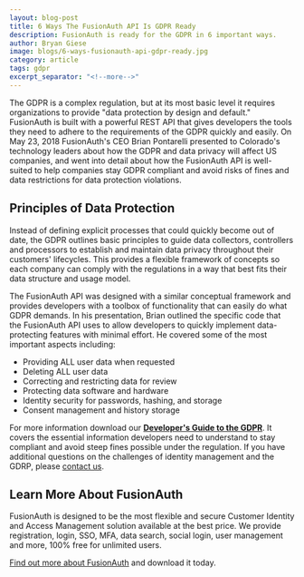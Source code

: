 ```yaml
---
layout: blog-post
title: 6 Ways The FusionAuth API Is GDPR Ready
description: FusionAuth is ready for the GDPR in 6 important ways.
author: Bryan Giese
image: blogs/6-ways-fusionauth-api-gdpr-ready.jpg
category: article
tags: gdpr
excerpt_separator: "<!--more-->"
---
```


The GDPR is a complex regulation, but at its most basic level it requires organizations to provide "data protection by design and default." FusionAuth is built with a powerful REST API that gives developers the tools they need to adhere to the requirements of the GDPR quickly and easily. On May 23, 2018 FusionAuth's CEO Brian Pontarelli presented to Colorado's technology leaders about how the GDPR and data privacy will affect US companies, and went into detail about how the FusionAuth API is well-suited to help companies stay GDPR compliant and avoid risks of fines and data restrictions for data protection violations.

<!--more-->

## Principles of Data Protection

Instead of defining explicit processes that could quickly become out of date, the GDPR outlines basic principles to guide data collectors, controllers and processors to establish and maintain data privacy throughout their customers' lifecycles. This provides a flexible framework of concepts so each company can comply with the regulations in a way that best fits their data structure and usage model.

The FusionAuth API was designed with a similar conceptual framework and provides developers with a toolbox of functionality that can easily do what GDPR demands. In his presentation, Brian outlined the specific code that the FusionAuth API uses to allow developers to quickly implement data-protecting features with minimal effort. He covered some of the most important aspects including:
- Providing ALL user data when requested
- Deleting ALL user data
- Correcting and restricting data for review
- Protecting data software and hardware
- Identity security for passwords, hashing, and storage
- Consent management and history storage

For more information download our [**Developer's Guide to the GDPR**](/learn/expert-advice/ciam/developers-guide-to-gdpr "Get the Developer's Guide to the GDPR"). It covers the essential information developers need to understand to stay compliant and avoid steep fines possible under the regulation. If you have additional questions on the challenges of identity management and the GDRP, please [contact us](/contact "Contact Us").

## Learn More About FusionAuth

FusionAuth is designed to be the most flexible and secure Customer Identity and Access Management solution available at the best price. We provide registration, login, SSO, MFA, data search, social login, user management and more, 100% free for unlimited users.

[Find out more about FusionAuth](https://fusionauth.io/ "FusionAuth Home") and download it today.

<!--
- FusionAuth
- Resources
- Events
-->
